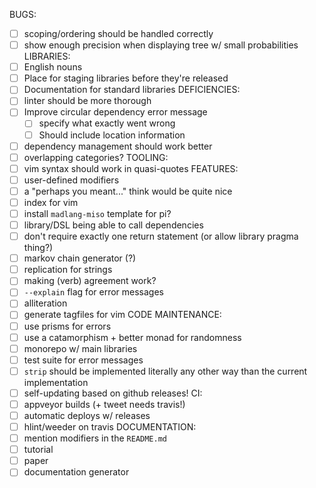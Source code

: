 BUGS:
  - [ ] scoping/ordering should be handled correctly
  - [ ] show enough precision when displaying tree w/ small probabilities
LIBRARIES:
  - [ ] English nouns
  - [ ] Place for staging libraries before they're released
  - [ ] Documentation for standard libraries
DEFICIENCIES:
  - [ ] linter should be more thorough
  - [ ] Improve circular dependency error message
    - [ ] specify what exactly went wrong
    - [ ] Should include location information
  - [ ] dependency management should work better
  - [ ] overlapping categories?
TOOLING:
  - [ ] vim syntax should work in quasi-quotes
FEATURES:
  - [ ] user-defined modifiers
  - [ ] a "perhaps you meant..." think would be quite nice
  - [ ] index for vim
  - [ ] install `madlang-miso` template for pi?
  - [ ] library/DSL being able to call dependencies
  - [ ] don't require exactly one return statement (or allow library pragma
    thing?)
  - [ ] markov chain generator (?)
  - [ ] replication for strings
  - [ ] making (verb) agreement work?
  - [ ] `--explain` flag for error messages
  - [ ] alliteration
  - [ ] generate tagfiles for vim
CODE MAINTENANCE:
  - [ ] use prisms for errors
  - [ ] use a catamorphism + better monad for randomness
  - [ ] monorepo w/ main libraries
  - [ ] test suite for error messages
  - [ ] `strip` should be implemented literally any other way than the current
    implementation
  - [ ] self-updating based on github releases!
CI:
  - [ ] appveyor builds (+ tweet needs travis!)
  - [ ] automatic deploys w/ releases
  - [ ] hlint/weeder on travis
DOCUMENTATION:
  - [ ] mention modifiers in the `README.md`
  - [ ] tutorial
  - [ ] paper
  - [ ] documentation generator
